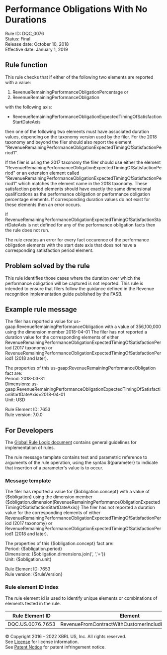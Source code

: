 # Performance Obligations With No Durations
Rule ID: DQC_0076  
Status: Final  
Release date: October 10, 2018  
Effective date: January 1, 2019 

## Rule function 
This rule checks that if either of the following two elements are reported with a value:

1. RevenueRemainingPerformanceObligationPercentage or
2. RevenueRemainingPerformanceObligation

with the following axis:

- RevenueRemainingPerformanceObligationExpectedTimingOfSatisfactionStartDateAxis

then one of the following two elements must have associated duration values, depending on the taxonomy version used by the filer. For the 2018 taxonomy and beyond  the filer should also report the element "RevenueRemainingPerformanceObligationExpectedTimingOfSatisfactionPeriod1".  

If the filer is using the 2017 taxonomy the filer should use either the element "RevenueRemainingPerformanceObligationExpectedTimingOfSatisfactionPeriod" or an extension element called "RevenueRemainingPerformanceObligationExpectedTimingOfSatisfactionPeriod1" which matches the element name in the 2018 taxonomy. These satisfaction period elements should have exactly the same dimensional qualifications as the performance obligation or performance obligation percentage elements. If corresponding duration values do not exist for these elements then an error occurs.  

If  RevenueRemainingPerformanceObligationExpectedTimingOfSatisfactionStartDateAxis is not defined for any of the performance obligation facts then the rule does not run.  

The rule creates an error for every fact occurence of the performance obligation elements with the start date axis that does not have a corresponding satisfaction period element.  

## Problem solved by the rule
This rule identifies those cases where the duration over which the performance obligation will be captured is not reported.  This rule is intended to ensure that filers follow the guidance defined in the Revenue recognition implementation guide published by the FASB.  

## Example rule message
The filer has reported a value for us-gaap:RevenueRemainingPerformanceObligation with a value of 356,100,000 using the dimension member 2018-04-01 The filer has not reported a duration value for the corresponding elements of either RevenueRemainingPerformanceObligationExpectedTimingOfSatisfactionPeriod (2017 taxonomy) or RevenueRemainingPerformanceObligationExpectedTimingOfSatisfactionPeriod1 (2018 and later).  

The properties of this us-gaap:RevenueRemainingPerformanceObligation fact are:  
Period: 2018-03-31  
Dimensions: us-gaap:RevenueRemainingPerformanceObligationExpectedTimingOfSatisfactionStartDateAxis=2018-04-01  
Unit: USD

Rule Element ID: 7653  
Rule version: 7.0.0

## For Developers
The [Global Rule Logic document](https://github.com/DataQualityCommittee/dqc_us_rules/blob/master/docs/GlobalRuleLogic.md) contains general guidelines for implementation of rules.  

The rule message template contains text and parametric reference to arguments of the rule operation, using the syntax ${parameter} to indicate that insertion of a parameter's value is to occur.  

### Message template
The filer has reported a value for {$obligation.concept} with a value of {$obligation} using the dimension member {$obligation.dimension(RevenueRemainingPerformanceObligationExpectedTimingOfSatisfactionStartDateAxis)} The filer has not reported a duration value for the corresponding elements of either RevenueRemainingPerformanceObligationExpectedTimingOfSatisfactionPeriod (2017 taxonomy) or RevenueRemainingPerformanceObligationExpectedTimingOfSatisfactionPeriod1 (2018 and later).  

The properties of this {$obligation.concept} fact are:  
Period: {$obligation.period}  
Dimensions: {$obligation.dimensions.join(', ','=')}  
Unit: {$obligation.unit}

Rule Element ID: 7653  
Rule version: {$ruleVersion}

### Rule element ID index 
The rule element id is used to identify unique elements or combinations of elements tested in the rule. 

|Rule Element ID|Element|
|--------|--------|
|DQC.US.0076.7653|RevenueFromContractWithCustomerIncludingAssessedTax|

© Copyright 2016 - 2022 XBRL US, Inc. All rights reserved.   
See [License](https://xbrl.us/dqc-license) for license information.  
See [Patent Notice](https://xbrl.us/dqc-patent) for patent infringement notice.  
